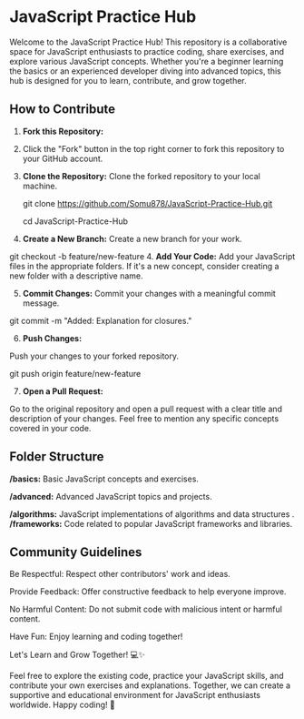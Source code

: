 # JavaScript Practice Hub

Welcome to the JavaScript Practice Hub! This repository is a collaborative space for JavaScript enthusiasts to practice coding, share exercises, and explore various JavaScript concepts. Whether you're a beginner learning the basics or an experienced developer diving into advanced topics, this hub is designed for you to learn, contribute, and grow together.

## How to Contribute

1. **Fork this Repository:**
2. Click the "Fork" button in the top right corner to fork this repository to your GitHub account.
3. **Clone the Repository:**
   Clone the forked repository to your local machine.
   
   git clone https://github.com/Somu878/JavaScript-Practice-Hub.git
   
   cd JavaScript-Practice-Hub

4. **Create a New Branch:**
Create a new branch for your work.

git checkout -b feature/new-feature
4. **Add Your Code:**
Add your JavaScript files in the appropriate folders. If it's a new concept, consider creating a new folder with a descriptive name.

5. **Commit Changes:**
Commit your changes with a meaningful commit message.


git commit -m "Added: Explanation for closures."

6. **Push Changes:**

Push your changes to your forked repository.

git push origin feature/new-feature

7. **Open a Pull Request:**

Go to the original repository and open a pull request with a clear title and description of your changes. Feel free to mention any specific concepts covered in your code.

## Folder Structure

**/basics:** Basic JavaScript concepts and exercises.

**/advanced:** Advanced JavaScript topics and projects.

**/algorithms:** JavaScript implementations of algorithms and data structures
.
**/frameworks:** Code related to popular JavaScript frameworks and libraries.


## Community Guidelines

Be Respectful: Respect other contributors' work and ideas.

Provide Feedback: Offer constructive feedback to help everyone improve.

No Harmful Content: Do not submit code with malicious intent or harmful content.

Have Fun: Enjoy learning and coding together!

Let's Learn and Grow Together! 💻✨

Feel free to explore the existing code, practice your JavaScript skills, and contribute your own exercises and explanations. Together, we can create a supportive and educational environment for JavaScript enthusiasts worldwide. Happy coding! 🚀
